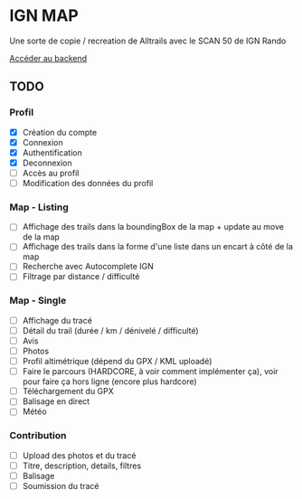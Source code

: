 # IGN MAP

Une sorte de copie / recreation de Alltrails avec le SCAN 50 de IGN Rando

[Accéder au backend](https://github.com/tulpia/ign-map-backend)

## TODO

### Profil

- [x] Création du compte
- [x] Connexion
- [x] Authentification
- [x] Deconnexion
- [ ] Accès au profil
- [ ] Modification des données du profil

### Map - Listing

- [ ] Affichage des trails dans la boundingBox de la map + update au move de la map
- [ ] Affichage des trails dans la forme d'une liste dans un encart à côté de la map
- [ ] Recherche avec Autocomplete IGN
- [ ] Filtrage par distance / difficulté

### Map - Single

- [ ] Affichage du tracé
- [ ] Détail du trail (durée / km / dénivelé / difficulté)
- [ ] Avis
- [ ] Photos
- [ ] Profil altimétrique (dépend du GPX / KML uploadé)
- [ ] Faire le parcours (HARDCORE, à voir comment implémenter ça), voir pour faire ça hors ligne (encore plus hardcore)
- [ ] Téléchargement du GPX
- [ ] Balisage en direct
- [ ] Météo

### Contribution

- [ ] Upload des photos et du tracé
- [ ] Titre, description, details, filtres
- [ ] Balisage
- [ ] Soumission du tracé
